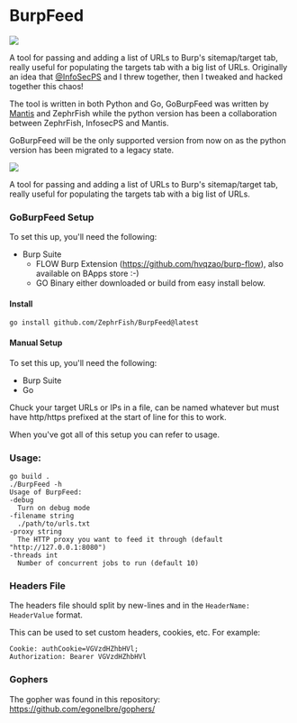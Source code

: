 # BurpFeed
![](https://github.com/ZephrFish/BurpFeed/blob/master/LogoBurpFeed.png)

A tool for passing and adding a list of URLs to Burp's sitemap/target tab, really useful for populating the targets tab with a big list of URLs. Originally an idea that [@InfoSecPS](https://twitter.com/InfoSecPS) and I threw together, then I tweaked and hacked together this chaos! 

The tool is written in both Python and Go, GoBurpFeed was written by [Mantis](https://github.com/MantisSTS) and ZephrFish while the python version has been a collaboration between ZephrFish, InfosecPS and Mantis.

GoBurpFeed will be the only supported version from now on as the python version has been migrated to a legacy state.

![](https://raw.githubusercontent.com/egonelbre/gophers/ac77b513f41f44a7805694063aaef16ccd95a9b3/vector/projects/network.svg)

A tool for passing and adding a list of URLs to Burp's sitemap/target tab, really useful for populating the targets tab with a big list of URLs. 

### GoBurpFeed Setup
To set this up, you'll need the following:
- Burp Suite
  - FLOW Burp Extension (https://github.com/hvqzao/burp-flow), also available on BApps store :-) 
  - GO Binary either downloaded or build from easy install below.
#### Install

```
go install github.com/ZephrFish/BurpFeed@latest
```


#### Manual Setup
To set this up, you'll need the following:
- Burp Suite
- Go 
  
Chuck your target URLs or IPs in a file, can be named whatever but must have http/https prefixed at the start of line for this to work.


When you've got all of this setup you can refer to usage.


### Usage:
```
go build .
./BurpFeed -h
Usage of BurpFeed:               
-debug         
  Turn on debug mode                            
-filename string
  ./path/to/urls.txt
-proxy string
  The HTTP proxy you want to feed it through (default "http://127.0.0.1:8080")     
-threads int
  Number of concurrent jobs to run (default 10) 
```

### Headers File

The headers file should split by new-lines and in the `HeaderName: HeaderValue` format.

This can be used to set custom headers, cookies, etc. For example:
```
Cookie: authCookie=VGVzdHZhbHVl;
Authorization: Bearer VGVzdHZhbHVl
```



### Gophers
The gopher was found in this repository: https://github.com/egonelbre/gophers/
